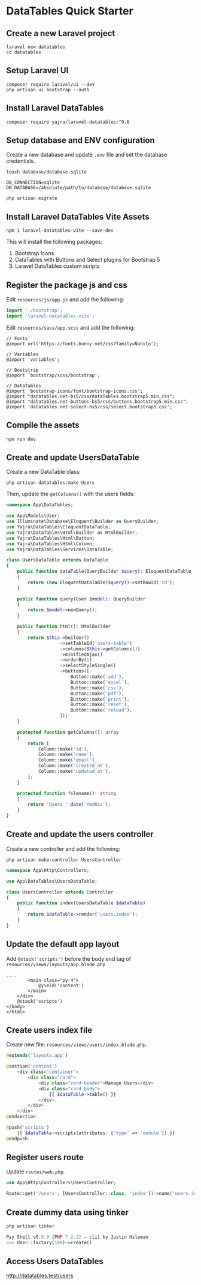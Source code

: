 # DataTables Quick Starter

## Create a new Laravel project

```
laravel new datatables
cd datatables
```

## Setup Laravel UI

```shell
composer require laravel/ui --dev
php artisan ui bootstrap --auth
```

## Install Laravel DataTables

```shell
composer require yajra/laravel-datatables:^9.0
```

## Setup database and ENV configuration

Create a new database and update `.env` file and set the database credentials.

```shell
touch database/database.sqlite
```

```dotenv
DB_CONNECTION=sqlite
DB_DATABASE=/absolute/path/to/database/database.sqlite
```

```shell
php artisan migrate
```

## Install Laravel DataTables Vite Assets

```shell
npm i laravel-datatables-vite --save-dev
```

This will install the following packages:

1. Bootstrap Icons
2. DataTables with Buttons and Select plugins for Bootstrap 5
3. Laravel DataTables custom scripts

## Register the package js and css

Edit `resources/js/app.js` and add the following:

```js
import './bootstrap';
import 'laravel-datatables-vite';
```

Edit `resources/sass/app.scss` and add the following:

```postcss
// Fonts
@import url('https://fonts.bunny.net/css?family=Nunito');

// Variables
@import 'variables';

// Bootstrap
@import 'bootstrap/scss/bootstrap';

// DataTables
@import 'bootstrap-icons/font/bootstrap-icons.css';
@import "datatables.net-bs5/css/dataTables.bootstrap5.min.css";
@import "datatables.net-buttons-bs5/css/buttons.bootstrap5.min.css";
@import 'datatables.net-select-bs5/css/select.bootstrap5.css';
```

## Compile the assets

```
npm run dev
```

## Create and update UsersDataTable

Create a new DataTable class:

```shell
php artisan datatables:make Users
```

Then, update the `getColumns()` with the users fields:

```php
namespace App\DataTables;

use App\Models\User;
use Illuminate\Database\Eloquent\Builder as QueryBuilder;
use Yajra\DataTables\EloquentDataTable;
use Yajra\DataTables\Html\Builder as HtmlBuilder;
use Yajra\DataTables\Html\Button;
use Yajra\DataTables\Html\Column;
use Yajra\DataTables\Services\DataTable;

class UsersDataTable extends DataTable
{
    public function dataTable(QueryBuilder $query): EloquentDataTable
    {
        return (new EloquentDataTable($query))->setRowId('id');
    }

    public function query(User $model): QueryBuilder
    {
        return $model->newQuery();
    }

    public function html(): HtmlBuilder
    {
        return $this->builder()
                    ->setTableId('users-table')
                    ->columns($this->getColumns())
                    ->minifiedAjax()
                    ->orderBy(1)
                    ->selectStyleSingle()
                    ->buttons([
                        Button::make('add'),
                        Button::make('excel'),
                        Button::make('csv'),
                        Button::make('pdf'),
                        Button::make('print'),
                        Button::make('reset'),
                        Button::make('reload'),
                    ]);
    }

    protected function getColumns(): array
    {
        return [
            Column::make('id'),
            Column::make('name'),
            Column::make('email'),
            Column::make('created_at'),
            Column::make('updated_at'),
        ];
    }

    protected function filename(): string
    {
        return 'Users_'.date('YmdHis');
    }
}
```

## Create and update the users controller

Create a new controller and add the following:

```shell
php artisan make:controller UsersController
```

```php
namespace App\Http\Controllers;

use App\DataTables\UsersDataTable;

class UsersController extends Controller
{
    public function index(UsersDataTable $dataTable)
    {
        return $dataTable->render('users.index');
    }
}
```

## Update the default app layout

Add `@stack('scripts')` before the body end tag of `resources/views/layouts/app.blade.php`

```
....
        <main class="py-4">
            @yield('content')
        </main>
    </div>
    @stack('scripts')
</body>
</html>
```

## Create users index file

Create new file: `resources/views/users/index.blade.php`.

```php
@extends('layouts.app')

@section('content')
    <div class="container">
        <div class="card">
            <div class="card-header">Manage Users</div>
            <div class="card-body">
                {{ $dataTable->table() }}
            </div>
        </div>
    </div>
@endsection

@push('scripts')
    {{ $dataTable->scripts(attributes: ['type' => 'module']) }}
@endpush
```

## Register users route

Update `routes/web.php`.

```php
use App\Http\Controllers\UsersController;

Route::get('/users', [UsersController::class, 'index'])->name('users.index');
```

## Create dummy data using tinker

```php
php artisan tinker

Psy Shell v0.9.9 (PHP 7.2.22 — cli) by Justin Hileman
>>> User::factory(100)->create()
```

## Access Users DataTables

http://datatables.test/users

